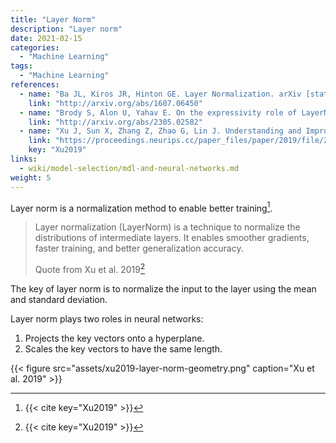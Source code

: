 ```yaml
---
title: "Layer Norm"
description: "Layer norm"
date: 2021-02-15
categories:
  - "Machine Learning"
tags:
  - "Machine Learning"
references:
  - name: "Ba JL, Kiros JR, Hinton GE. Layer Normalization. arXiv [stat.ML]. 2016. Available: http://arxiv.org/abs/1607.06450"
    link: "http://arxiv.org/abs/1607.06450"
  - name: "Brody S, Alon U, Yahav E. On the expressivity role of LayerNorm in Transformers’ attention. arXiv [cs.LG]. 2023. Available: http://arxiv.org/abs/2305.02582"
    link: "http://arxiv.org/abs/2305.02582"
  - name: "Xu J, Sun X, Zhang Z, Zhao G, Lin J. Understanding and Improving Layer Normalization. Advances in Neural Information Processing Systems. 2019;32. Available: https://proceedings.neurips.cc/paper_files/paper/2019/file/2f4fe03d77724a7217006e5d16728874-Paper.pdf"
    link: "https://proceedings.neurips.cc/paper_files/paper/2019/file/2f4fe03d77724a7217006e5d16728874-Paper.pdf"
    key: "Xu2019"
links:
  - wiki/model-selection/mdl-and-neural-networks.md
weight: 5
---
```



Layer norm is a normalization method to enable better training[^Xu2019].

> Layer normalization (LayerNorm) is a technique to normalize the distributions of intermediate layers.  It enables smoother gradients, faster training, and better generalization accuracy.
>
> Quote from Xu et al. 2019[^Xu2019]

The key of layer norm is to normalize the input to the layer using the mean and standard deviation.

Layer norm plays two roles in neural networks:

1. Projects the key vectors onto a hyperplane.
2. Scales the key vectors to have the same length.


{{< figure src="assets/xu2019-layer-norm-geometry.png" caption="Xu et al. 2019" >}}



[^Xu2019]: {{< cite key="Xu2019" >}}
